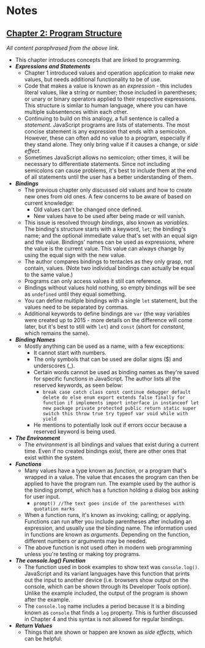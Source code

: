 # Notes

## [Chapter 2: Program Structure](https://eloquentjavascript.net/3rd_edition/02_program_structure.html)

*All content paraphrased from the above link.*

- This chapter introduces concepts that are linked to programming.
- ***Expressions and Statements***
  - Chapter 1 introduced values and operation application to make new values, but needs additional functionality to be of use.
  - Code that makes a value is known as an *expression* - this includes literal values, like a string or number; those included in parentheses; or unary or binary operators applied to their respective expressions. This structure is similar to human language, where you can have multiple subsentences within each other.
  - Continuing to build on this analogy, a full sentence is called a *statement*. JavaScript programs are lists of statements. The most concise statement is any expression that ends with a semicolon. However, these can often add no value to a program, especially if they stand alone. They only bring value if it causes a change, or *side effect*.
  - Sometimes JavaScript allows no semicolon; other times, it will be necessary to differentiate statements. Since not including semicolons can cause problems, it's best to include them at the end of all statements until the user has a better understanding of them. 
- ***Bindings***
  - The previous chapter only discussed old values and how to create new ones from old ones. A few concerns to be aware of based on current knowledge:
    - Old values can't be changed once defined.
    - New values have to be used after being made or will vanish.
  - This issue is resolved through *bindings*, also known as *variables*. The binding's structure starts with a keyword, `let`; the binding's name; and the optional immediate value that's set with an equal sign and the value. Bindings' names can be used as expressions, where the value is the current value. This value can always change by using the equal sign with the new value.
  - The author compares bindings to tentacles as they only grasp, not contain, values. (Note two individual bindings can actually be equal to the same value.)
  - Programs can only access values it still can reference.
  - Bindings without values hold nothing, so empty bindings will be see as `undefined` until they equal something.
  - You can define multiple bindings with a single `let` statement, but the values need to be separated by commas.
  - Additional keywords to define bindings are `var` (the way variables were created up to 2015 - more details on the difference will come later, but it's best to still with `let`) and `const` (short for *constant*, which remains the same).
- ***Binding Names***
  - Mostly anything can be used as a name, with a few exceptions:
    - It cannot start with numbers.
    - The only symbols that can be used are dollar signs ($) and underscores (_).
    - Certain words cannot be used as binding names as they're saved for specific functions in JavaScript. The author lists all the reserved keywords, as seen below:
      - `break case catch class const continue debugger default delete do else enum export extends false finally for function if implements import interface in instanceof let new package private protected public return static super switch this throw true try typeof var void while with yield`
    - He mentions to potentially look out if errors occur because a reserved keyword is being used.
- ***The Environment***
  - The *environment* is all bindings and values that exist during a current time. Even if no created bindings exist, there are other ones that exist within the system.
- ***Functions***
  - Many values have a type known as *function*, or a program that's wrapped in a value. The value that encases the program can then be applied to have the program run. The example used by the author is the binding prompt, which has a function holding a dialog box asking for user input.
    - `prompt() //The text goes inside of the parentheses with quotation marks` 
  - When a function runs, it's known as invoking; calling; or applying. Functions can run after you include parentheses after including an expression, and usually use the binding name. The information used in functions are known as *arguments*. Depending on the function, different numbers or arguments may be needed.
  - The above function is not used often in modern web programming unless you're testing or making toy programs.
- ***The console.log() Function***
  - The function used in book examples to show text was `console.log()`. JavaScript and its variant languages have this function that prints out the input to another device (i.e. browsers show output on the console, which can be shown through its Developer Tools option). Unlike the example included, the output of the program is shown after the example.
  - The `console.log` name includes a period because it is a binding known as `console` that finds a `log` property. This is further discussed in Chapter 4 and this syntax is not allowed for regular bindings.
- ***Return Values***
  - Things that are shown or happen are known as *side effects*, which can be helpful. 

